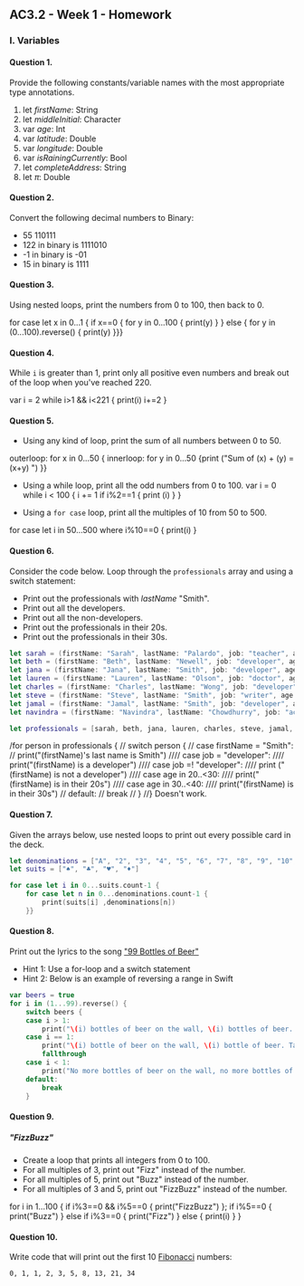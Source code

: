 ## AC3.2 - Week 1 - Homework

### I. Variables

#### Question 1.
Provide the following constants/variable names with the most appropriate type annotations.

1. let _firstName_: String
2. let _middleInitial_: Character
3. var _age_: Int
4. var _latitude_: Double
5. var _longitude_: Double
6. var _isRainingCurrently_: Bool
7. let _completeAddress_: String
8. let _π_: Double

#### Question 2.
Convert the following decimal numbers to Binary:
* 55 110111
* 122 in binary is 1111010
* -1 in binary is -01
* 15 in binary is 1111


#### Question 3.
Using nested loops, print the numbers from 0 to 100, then back to 0.


for case let x in 0...1 {
    if x==0 {
        for y in 0...100 {
            print(y)
        }
    } else {
        for y in (0...100).reverse() {
            print(y)
        }}}
#### Question 4.
While ```i``` is greater than 1, print only all positive even numbers and break 
out of the loop when you've reached 220.

var i = 2
while i>1 && i<221 {
        print(i)
    i+=2
}


#### Question 5.
* Using any kind of loop, print the sum of all numbers between 0 to 50.

outerloop: for x in 0...50 {
     innerloop: for y in 0...50 {print ("Sum of \(x) + \(y) = \(x+y) ")
 }}

* Using a while loop, print all the odd numbers from 0 to 100.
var i = 0
while i < 100 {
    i += 1
    if i%2==1 {
        print (i)
    }
    }

* Using a ```for case``` loop, print all the multiples of 10 from 50 to 500.

for case let i in 50...500 where i%10==0 {
    print(i)
}

#### Question 6.
Consider the code below. Loop through the ```professionals``` array and using a switch statement:
* Print out the professionals with _lastName_ "Smith".
* Print out all the developers.
* Print out all the non-developers.
* Print out the professionals in their 20s.
* Print out the professionals in their 30s.

```swift
let sarah = (firstName: "Sarah", lastName: "Palardo", job: "teacher", age: 32)
let beth = (firstName: "Beth", lastName: "Newell", job: "developer", age: 29)
let jana = (firstName: "Jana", lastName: "Smith", job: "developer", age: 33)
let lauren = (firstName: "Lauren", lastName: "Olson", job: "doctor", age: 27)
let charles = (firstName: "Charles", lastName: "Wong", job: "developer" , age: 24)
let steve = (firstName: "Steve", lastName: "Smith", job: "writer", age: 28)
let jamal = (firstName: "Jamal", lastName: "Smith", job: "developer", age: 25)
let navindra = (firstName: "Navindra", lastName: "Chowdhurry", job: "actuary", age: 29)

let professionals = [sarah, beth, jana, lauren, charles, steve, jamal, navindra]
```

/for person in professionals {
//    switch person {
//        case firstName = "Smith":
//        print("\(firstName)'s last name is Smith")
////        case job = "developer":
////        print("\(firstName) is a developer")
////        case job =! "developer":
////        print ("\(firstName) is not a developer")
////    case age in 20..<30:
////        print("\(firstName) is in their 20s")
////    case age in 30..<40:
////        print("\(firstName) is in their 30s")
//    default:
//            break
//    }
//}  Doesn't work. 


#### Question 7.
Given the arrays below, use nested loops to print out every possible card in the deck.

```swift
let denominations = ["A", "2", "3", "4", "5", "6", "7", "8", "9", "10", "J", "Q", "K"]
let suits = ["♠️", "♣️", "♥️", "♦️"]

for case let i in 0...suits.count-1 {
    for case let n in 0...denominations.count-1 {
        print(suits[i] ,denominations[n])
    }}

```

#### Question 8.
Print out the lyrics to the song ["99 Bottles of Beer"](http://www.99-bottles-of-beer.net/lyrics.html)
* Hint 1: Use a for-loop and a switch statement
* Hint 2: Below is an example of reversing a range in Swift

```swift
var beers = true
for i in (1...99).reverse() {
    switch beers {
    case i > 1:
        print("\(i) bottles of beer on the wall, \(i) bottles of beer. Take one down, pass it around, \(i-1) bottles of beer on the wall.")
    case i == 1:
        print("\(i) bottle of beer on the wall, \(i) bottle of beer. Take one down, pass it around, no more bottles of beer on the wall.")
        fallthrough
    case i < 1:
        print("No more bottles of beer on the wall, no more bottles of beer. Go to the store and buy some more, 99 bottles of beer on the wall.")
    default:
        break
    }

```

#### Question 9.
##### "FizzBuzz"
* Create a loop that prints all integers from 0 to 100.
* For all multiples of 3, print out "Fizz" instead of the number.
* For all multiples of 5, print out "Buzz"  instead of the number.
* For all multiples of 3 and 5, print out "FizzBuzz" instead of the number.

for i in 1...100 {
        if i%3==0 && i%5==0 {
    print("FizzBuzz")
    }; if i%5==0 {
        print("Buzz")
    } else if i%3==0 {
        print("Fizz")
    } else {
        print(i)
    }
}


#### Question 10.
Write code that will print out the first 10 [Fibonacci](http://www.codeforwin.in/2015/06/fibonacci-series-in-c-program.html) numbers:

```
0, 1, 1, 2, 3, 5, 8, 13, 21, 34
```
